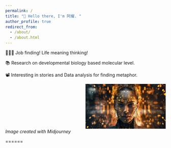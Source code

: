 ```yaml
---
permalink: /
title: "👋 Hello there, I'm 阿耀. "
author_profile: true
redirect_from: 
  - /about/
  - /about.html
---
```




👨🏻‍💻 Job finding! Life meaning thinking!  

📚 Research on developmental biology based molecular level.

📽️ Interesting in stories and Data analysis for finding metaphor. 

<img src="/images/What-is-AI-1-1536x861.jpg" alt="Image created with Midjourney" style="width:50%; height:auto; float:right;">
<p style="clear: both;">
  <em><i>Image created with Midjourney</i></em>
</p>

======






